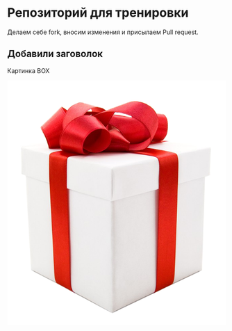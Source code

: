 # Репозиторий для тренировки

Делаем себе fork, вносим изменения и присылаем Pull request.

## Добавили заговолок 

Картинка BOX

![BOX](pngegg.png)
